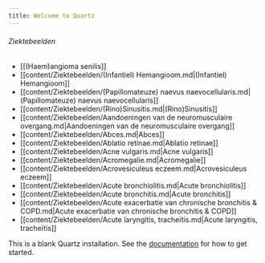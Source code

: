 ```yaml
---
title: Welcome to Quartz
---
```

###### Ziektebeelden
- [[(Haem)angioma senilis]]
- [[content/Ziektebeelden/(Infantiel) Hemangioom.md|(Infantiel) Hemangioom]]
- [[content/Ziektebeelden/(Papillomateuze) naevus naevocellularis.md|(Papillomateuze) naevus naevocellularis]]
- [[content/Ziektebeelden/(Rino)Sinusitis.md|(Rino)Sinusitis]]
- [[content/Ziektebeelden/Aandoeningen van de neuromusculaire overgang.md|Aandoeningen van de neuromusculaire overgang]]
- [[content/Ziektebeelden/Abces.md|Abces]]
- [[content/Ziektebeelden/Ablatio retinae.md|Ablatio retinae]]
- [[content/Ziektebeelden/Acne vulgaris.md|Acne vulgaris]]
- [[content/Ziektebeelden/Acromegalie.md|Acromegalie]]
- [[content/Ziektebeelden/Acrovesiculeus eczeem.md|Acrovesiculeus eczeem]]
- [[content/Ziektebeelden/Acute bronchiolitis.md|Acute bronchiolitis]]
- [[content/Ziektebeelden/Acute bronchitis.md|Acute bronchitis]]
- [[content/Ziektebeelden/Acute exacerbatie van chronische bronchitis & COPD.md|Acute exacerbatie van chronische bronchitis & COPD]]
- [[content/Ziektebeelden/Acute laryngitis, tracheïtis.md|Acute laryngitis, tracheïtis]]




This is a blank Quartz installation.
See the [documentation](https://quartz.jzhao.xyz) for how to get started.
